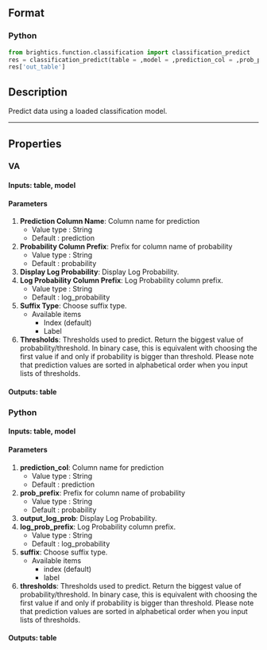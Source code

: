 ## Format
### Python
```python
from brightics.function.classification import classification_predict
res = classification_predict(table = ,model = ,prediction_col = ,prob_prefix = ,output_log_prob = ,log_prob_prefix = ,suffix = ,thresholds = )
res['out_table']
```

## Description
Predict data using a loaded classification model.

---

## Properties
### VA
#### Inputs: table, model

#### Parameters
1. **Prediction Column Name**: Column name for prediction
   - Value type : String
   - Default : prediction
2. **Probability Column Prefix**: Prefix for column name of probability
   - Value type : String
   - Default : probability
3. **Display Log Probability**: Display Log Probability.
4. **Log Probability Column Prefix**: Log Probability column prefix.
   - Value type : String
   - Default : log_probability
5. **Suffix Type**: Choose suffix type.
   - Available items
      - Index (default)
      - Label
6. **Thresholds**: Thresholds used to predict. Return the biggest value of probability/threshold. In binary case, this is equivalent with choosing the first value if and only if probability is bigger than threshold. Please note that prediction values are sorted in alphabetical order when you input lists of thresholds.

#### Outputs: table

### Python
#### Inputs: table, model

#### Parameters
1. **prediction_col**: Column name for prediction
   - Value type : String
   - Default : prediction
2. **prob_prefix**: Prefix for column name of probability
   - Value type : String
   - Default : probability
3. **output_log_prob**: Display Log Probability.
4. **log_prob_prefix**: Log Probability column prefix.
   - Value type : String
   - Default : log_probability
5. **suffix**: Choose suffix type.
   - Available items
      - index (default)
      - label
6. **thresholds**: Thresholds used to predict. Return the biggest value of probability/threshold. In binary case, this is equivalent with choosing the first value if and only if probability is bigger than threshold. Please note that prediction values are sorted in alphabetical order when you input lists of thresholds.

#### Outputs: table

